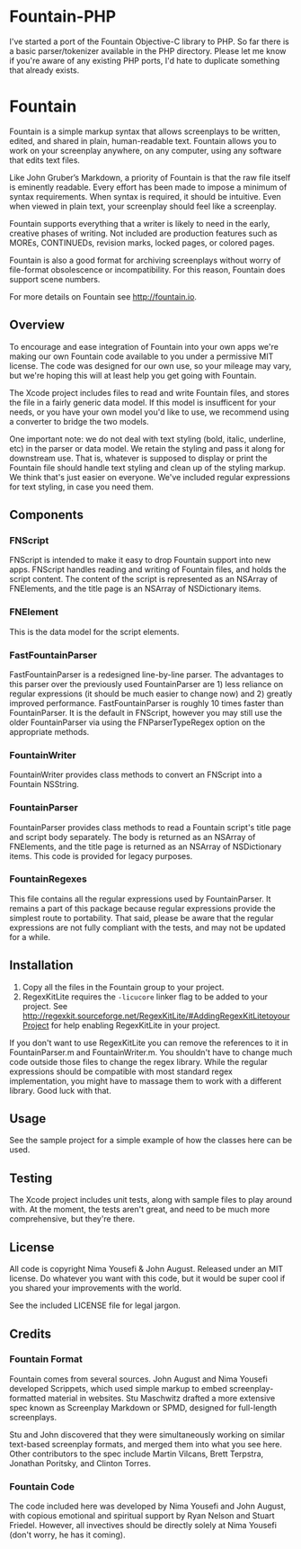 # Fountain-PHP

I've started a port of the Fountain Objective-C library to PHP. So far there is a basic parser/tokenizer available in the PHP directory. Please let me know if you're aware of any existing PHP ports, I'd hate to duplicate something that already exists.

# Fountain

Fountain is a simple markup syntax that allows screenplays to be written, edited, and shared in plain, human-readable text. Fountain allows you to work on your screenplay anywhere, on any computer, using any software that edits text files.

Like John Gruber’s Markdown, a priority of Fountain is that the raw file itself is eminently readable. Every effort has been made to impose a minimum of syntax requirements. When syntax is required, it should be intuitive. Even when viewed in plain text, your screenplay should feel like a screenplay.

Fountain supports everything that a writer is likely to need in the early, creative phases of writing. Not included are production features such as MOREs, CONTINUEDs, revision marks, locked pages, or colored pages.

Fountain is also a good format for archiving screenplays without worry of file-format obsolescence or incompatibility. For this reason, Fountain does support scene numbers.

For more details on Fountain see http://fountain.io.

## Overview

To encourage and ease integration of Fountain into your own apps we're making our own Fountain code available to you under a permissive MIT license. The code was designed for our own use, so your mileage may vary, but we're hoping this will at least help you get going with Fountain.

The Xcode project includes files to read and write Fountain files, and stores the file in a fairly generic data model. If this model is insufficent for your needs, or you have your own model you'd like to use, we recommend using a converter to bridge the two models.

One important note: we do not deal with text styling (bold, italic, underline, etc) in the parser or data model. We retain the styling and pass it along for downstream use. That is, whatever is supposed to display or print the Fountain file should handle text styling and clean up of the styling markup. We think that's just easier on everyone. We've included regular expressions for text styling, in case you need them.

## Components

### FNScript

FNScript is intended to make it easy to drop Fountain support into new apps. FNScript handles reading and writing of Fountain files, and holds the script content. The content of the script is represented as an NSArray of FNElements, and the title page is an NSArray of NSDictionary items.

### FNElement

This is the data model for the script elements.

### FastFountainParser

FastFountainParser is a redesigned line-by-line parser. The advantages to this parser over the previously used FountainParser are 1) less reliance on regular expressions (it should be much easier to change now) and 2) greatly improved performance. FastFountainParser is roughly 10 times faster than FountainParser. It is the default in FNScript, however you may still use the older FountainParser via using the FNParserTypeRegex option on the appropriate methods.

### FountainWriter

FountainWriter provides class methods to convert an FNScript into a Fountain NSString.

### FountainParser

FountainParser provides class methods to read a Fountain script's title page and script body separately. The body is returned as an NSArray of FNElements, and the title page is returned as an NSArray of NSDictionary items. This code is provided for legacy purposes.

### FountainRegexes

This file contains all the regular expressions used by FountainParser. It remains a part of this package because regular expressions provide the simplest route to portability. That said, please be aware that the regular expressions are not fully compliant with the tests, and may not be updated for a while.

## Installation

1. Copy all the files in the Fountain group to your project.
2. RegexKitLite requires the `-licucore` linker flag to be added to your project. See http://regexkit.sourceforge.net/RegexKitLite/#AddingRegexKitLitetoyourProject for help enabling RegexKitLite in your project.

If you don't want to use RegexKitLite you can remove the references to it in FountainParser.m and FountainWriter.m. You shouldn't have to change much code outside those files to change the regex library. While the regular expressions should be compatible with most standard regex implementation, you might have to massage them to work with a different library. Good luck with that.

## Usage

See the sample project for a simple example of how the classes here can be used.

## Testing

The Xcode project includes unit tests, along with sample files to play around with. At the moment, the tests aren't great, and need to be much more comprehensive, but they're there.

## License

All code is copyright Nima Yousefi &amp; John August. Released under an MIT license. Do whatever you want with this code, but it would be super cool if you shared your improvements with the world.

See the included LICENSE file for legal jargon.

## Credits

### Fountain Format

Fountain comes from several sources. John August and Nima Yousefi developed Scrippets, which used simple markup to embed screenplay-formatted material in websites. Stu Maschwitz drafted a more extensive spec known as Screenplay Markdown or SPMD, designed for full-length screenplays.

Stu and John discovered that they were simultaneously working on similar text-based screenplay formats, and merged them into what you see here. Other contributors to the spec include Martin Vilcans, Brett Terpstra, Jonathan Poritsky, and Clinton Torres.

### Fountain Code

The code included here was developed by Nima Yousefi and John August, with copious emotional and spiritual support by Ryan Nelson and Stuart Friedel. However, all invectives should be directly solely at Nima Yousefi (don't worry, he has it coming).
